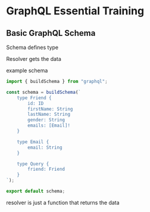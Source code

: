 # GraphQL Essential Training

## Basic GraphQL Schema

Schema defines type

Resolver gets the data

example schema

```js
import { buildSchema } from "graphql";

const schema = buildSchema(`
    type Friend {
        id: ID
        firstName: String
        lastName: String
        gender: String
        emails: [Email]!
    }

    type Email {
        email: String
    }

    type Query {
        friend: Friend
    }
`);

export default schema;
```

resolver is just a function that returns the data

